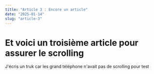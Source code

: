 ```yaml
---
title: "Article 3 : Encore un article"
date: "2025-01-14"
slug: "article-3"
---
```


# Et voici un troisième article pour assurer le scrolling

J'écris un truk car les grand téléphone n'avait pas de scrolling pour test